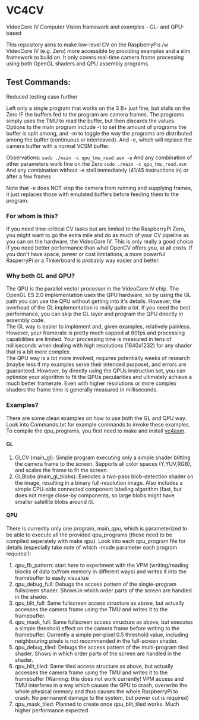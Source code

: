 # VC4CV
VideoCore IV Computer Vision framework and examples - GL- and QPU-based

This repository aims to make low-level CV on the RaspberryPis /w VideoCore IV (e.g. Zero) more accessible by providing examples and a slim framework to build on. It only covers real-time camera frame processing using both OpenGL shaders and QPU assembly programs.

## Test Commands:
Reduced testing case further

Left only a single program that works on the 3 B+ just fine, but stalls on the Zero IF the buffers fed to the program are camera frames.
The programs simply uses the TMU to read the buffer, but then discards the values.
Options to the main program include -t to set the amount of programs the buffer is split among, and -m to toggle the way the programs are distributed among the buffer (continuous or interleaved).
And -e, which will replace the camera buffer with a normal VCSM buffer.

Observations:
`sudo ./main -c qpu_tmu_read.asm -e`              And any combination of other parameters work fine on the Zero
`sudo ./main -c qpu_tmu_read.asm`                 And any combination without -e stall immediately (41/45 instructions in) or after a few frames

Note that -e does NOT stop the camera from running and supplying frames, it just replaces those with emulated buffers before feeding them to the program.


### For whom is this?
If you need time-critical CV tasks but are limited to the RaspberryPi Zero, you might want to go the extra mile and do as much of your CV pipeline as you can on the hardware, the VideoCore IV. This is only really a good choice if you need better performance than what OpenCV offers you, at all costs. If you don't have space, power or cost limitations, a more powerful RasperryPi or a Tinkerboard is probably way easier and better.

### Why both GL and QPU?
The QPU is the parallel vector processor in the VideoCore IV chip. The OpenGL ES 2.0 implementation uses the QPU hardware, so by using the GL path you can use the QPU without getting into it's details. However, the overhead of the GL implementation is really quite a lot. If you need the best performance, you can skip the GL layer and program the QPU directly in assembly code. <br>
The GL way is easier to implement and, given examples, relatively painless. However, your framerate is pretty much capped at 60fps and processing capabilities are limited. Your processing time is measured in tens of milliseconds when dealing with high resolutions (1640x1232) for any shader that is a bit more complex. <br>
The QPU way is a lot more involved, requires potentially weeks of research (maybe less if my examples serve their intended purpose), and errors are guaranteed. However, by directly using the QPUs instruction set, you can optimize your algorithm to fit the QPUs pecularities and ultimately achieve a much better framerate. Even with higher resolutions or more complex shaders the frame time is generally measured in milliseconds.

### Examples?
There are some clean examples on how to use both the GL and QPU way. Look into Commands.txt for example commands to invoke these examples. To compile the qpu_programs, you first need to make and install [vc4asm](https://github.com/maazl/vc4asm/).
#### GL
1. GLCV (main_gl): Simple program executing only a simple shader blitting the camera frame to the screen. Supports all color spaces (Y,YUV,RGB), and scales the frame to fit the screen.
2. GLBlobs (main_gl_blobs): Executes a two-pass blob-detection shader on the image, resulting in a binary full-resolution image. Also includes a simple CPU-side connected component labeling algorithm (fast, but does not merge close-by components, so large blobs might have smaller satellite blobs around it).
#### QPU
There is currently only one program, main_qpu, which is parameterized to be able to execute all the provided qpu_programs (those need to be compiled seperately with make qpu). Look into each qpu_program file for details (especially take note of which -mode parameter each program requires!):
1. qpu_fb_pattern: start here to experiment with the VPM (writing/reading blocks of data to/from memory in different ways) and writes it into the framebuffer to easily visualize 
2. qpu_debug_full: Debugs the access pattern of the single-program fullscreen shader. Shows in which order parts of the screen are handled in the shader.
3. qpu_blit_full: Same fullscreen access structure as above, but actually accesses the camera frame using the TMU and writes it to the framebuffer.
4. qpu_mask_full: Same fullscreen access structure as above, but executes a simple threshold effect on the camera frame before writing to the framebuffer. Currently a simple per-pixel 0.5 threshold value, including neighbouring pixels is not recommended in the full-screen shader.
5. qpu_debug_tiled: Debugs the access pattern of the multi-program tiled shader. Shows in which order parts of the screen are handled in the shader.
6. qpu_blit_tiled: Same tiled access structure as above, but actually accesses the camera frame using the TMU and writes it to the framebuffer (Warning: this does not work currently! VPM access and TMU interferes in a way which causes the QPU to crash, overwrite the whole physical memory and thus causes the whole RaspberryPi to crash. No permanent damage to the system, but power cut is required)
7. qpu_mask_tiled: Planned to create once qpu_blit_tiled works. Much higher performance expected.
